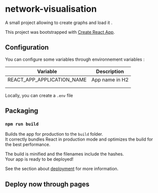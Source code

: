 # network-visualisation

A small project allowing to create graphs and load it .

This project was bootstrapped with [Create React App](https://github.com/facebook/create-react-app).


## Configuration

You can configure some variables through environnement variables : 

| Variable  | Description |
|-----------|--------|
| REACT_APP_APPLICATION_NAME|  App name in H2      |
|           |        |
|           |        | 

Locally, you can create a `.env` file 

## Packaging

### `npm run build`

Builds the app for production to the `build` folder.\
It correctly bundles React in production mode and optimizes the build for the best performance.

The build is minified and the filenames include the hashes.\
Your app is ready to be deployed!

See the section about [deployment](https://facebook.github.io/create-react-app/docs/deployment) for more information.

## Deploy now through pages